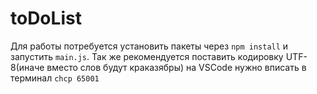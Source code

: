 # toDoList
Для работы потребуется установить пакеты через `npm install` и запустить `main.js`.
Так же рекомендуется поставить кодировку UTF-8(иначе вместо слов будут краказябры) на VSCode нужно вписать в терминал `chcp 65001`